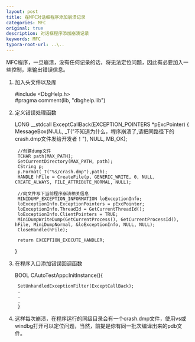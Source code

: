 ```yaml
---
layout: post
title: 在MFC对话框程序添加崩溃记录
categories: MFC
original: true
description: 对话框程序添加崩溃记录
keywords: MFC
typora-root-url: ..\..
---
```




MFC程序，一旦崩溃，没有任何记录的话，将无法定位问题，因此有必要加入一些控制，来输出错误信息。

1. 加入头文件以及库

	#include <DbgHelp.h>  
	#pragma comment(lib, "dbghelp.lib") 

2. 定义错误处理函数

	LONG __stdcall ExceptCallBack(EXCEPTION_POINTERS *pExcPointer)
	{
		MessageBox(NULL, _T("不知道为什么，程序崩溃了,请把同路径下的crash.dmp文件发给开发者！"), NULL, MB_OK);

		//创建dump文件  
		TCHAR path[MAX_PATH];
		GetCurrentDirectory(MAX_PATH, path);
		CString p;
		p.Format(_T("%s/crash.dmp"),path);
		HANDLE hFile = CreateFile(p, GENERIC_WRITE, 0, NULL, CREATE_ALWAYS, FILE_ATTRIBUTE_NORMAL, NULL);

		//向文件写下当前程序崩溃相关信息  
		MINIDUMP_EXCEPTION_INFORMATION loExceptionInfo;
		loExceptionInfo.ExceptionPointers = pExcPointer;
		loExceptionInfo.ThreadId = GetCurrentThreadId();
		loExceptionInfo.ClientPointers = TRUE;
		MiniDumpWriteDump(GetCurrentProcess(), GetCurrentProcessId(), hFile, MiniDumpNormal, &loExceptionInfo, NULL, NULL);
		CloseHandle(hFile);

		return EXCEPTION_EXECUTE_HANDLER;
	}

3. 在程序入口添加错误回调函数

	BOOL CAutoTestApp::InitInstance(){
		
		SetUnhandledExceptionFilter(ExceptCallBack);
		.
		.
		.
		}

4. 这样每次崩溃，在程序运行的同级目录会有一个crash.dmp文件，使用vs或windbg打开可以定位问题，当然，前提是你有同一批次编译出来的pdb文件。


